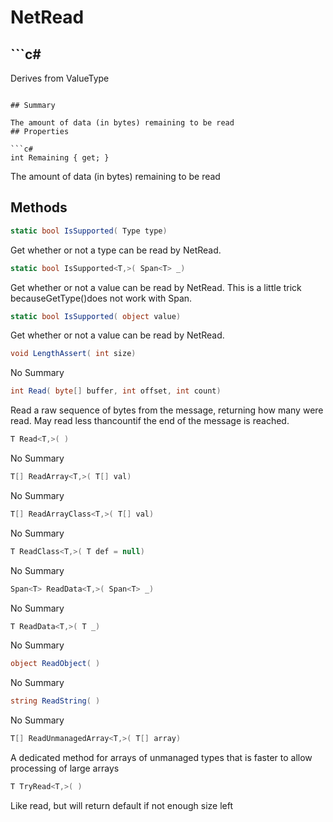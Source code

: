 # NetRead

## ```c#
Derives from ValueType
```

## Summary

The amount of data (in bytes) remaining to be read
## Properties

```c#
int Remaining { get; } 
```
The amount of data (in bytes) remaining to be read
## Methods

```c#
static bool IsSupported( Type type) 
```
Get whether or not a type can be read by NetRead.
```c#
static bool IsSupported<T,>( Span<T> _) 
```
Get whether or not a value can be read by NetRead. This is a little
trick becauseGetType()does not work with Span.
```c#
static bool IsSupported( object value) 
```
Get whether or not a value can be read by NetRead.
```c#
void LengthAssert( int size) 
```
No Summary
```c#
int Read( byte[] buffer, int offset, int count) 
```
Read a raw sequence of bytes from the message, returning how many were read. May read less thancountif the end of the message is reached.
```c#
T Read<T,>( ) 
```
No Summary
```c#
T[] ReadArray<T,>( T[] val) 
```
No Summary
```c#
T[] ReadArrayClass<T,>( T[] val) 
```
No Summary
```c#
T ReadClass<T,>( T def = null) 
```
No Summary
```c#
Span<T> ReadData<T,>( Span<T> _) 
```
No Summary
```c#
T ReadData<T,>( T _) 
```
No Summary
```c#
object ReadObject( ) 
```
No Summary
```c#
string ReadString( ) 
```
No Summary
```c#
T[] ReadUnmanagedArray<T,>( T[] array) 
```
A dedicated method for arrays of unmanaged types that is faster to allow processing
of large arrays
```c#
T TryRead<T,>( ) 
```
Like read, but will return default if not enough size left

